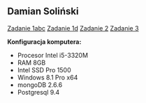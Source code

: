 ## Damian Soliński

[Zadanie 1abc](/zad1abc.md) 
[Zadanie 1d](/zad1d.md) 
[Zadanie 2](/zad2.md) 
[Zadanie 3](/zad3.md) 

**Konfiguracja komputera:**
- Procesor Intel i5-3320M
- RAM 8GB
- Intel SSD Pro 1500
- Windows 8.1 Pro x64
- mongoDB 2.6.6
- Postgresql 9.4